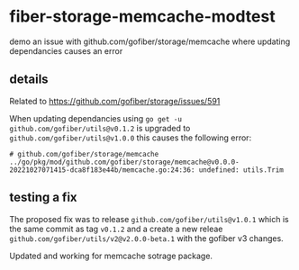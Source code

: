 # fiber-storage-memcache-modtest
 demo an issue with github.com/gofiber/storage/memcache where updating dependancies causes an error
 
 ## details
 
 Related to https://github.com/gofiber/storage/issues/591

When updating dependancies using `go get -u` `github.com/gofiber/utils@v0.1.2` is upgraded to `github.com/gofiber/utils@v1.0.0` this causes the following error:

```
# github.com/gofiber/storage/memcache
../go/pkg/mod/github.com/gofiber/storage/memcache@v0.0.0-20221027071415-dca8f183e44b/memcache.go:24:36: undefined: utils.Trim
```

## testing a fix

The proposed fix was to release `github.com/gofiber/utils@v1.0.1` which is the same commit as tag `v0.1.2` and a create a new releae `github.com/gofiber/utils/v2@v2.0.0-beta.1` with the gofiber v3 changes.

Updated and working for memcache sotrage package.